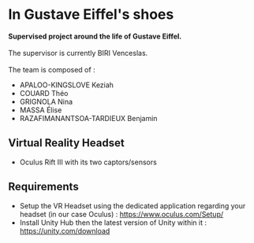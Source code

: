 # In Gustave Eiffel's shoes 
<b>Supervised project around the life of Gustave Eiffel.</b> <br/> <br/>
The supervisor is currently BIRI Venceslas.<br/><br/>
The team is composed of :

* APALOO-KINGSLOVE Keziah
* COUARD Théo
* GRIGNOLA Nina
* MASSA Élise
* RAZAFIMANANTSOA-TARDIEUX Benjamin

## Virtual Reality Headset
* Oculus Rift III with its two captors/sensors
## Requirements
* Setup the VR Headset using the dedicated application regarding your headset (in our case Oculus) : https://www.oculus.com/Setup/
* Install Unity Hub then the latest version of Unity within it : https://unity.com/download


